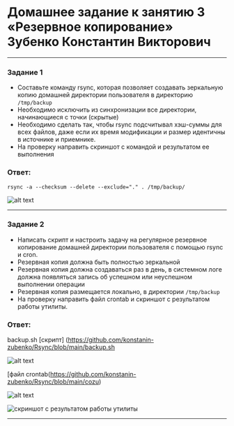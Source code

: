 # Домашнее задание к занятию 3 «Резервное копирование» Зубенко Константин Викторович

------
### Задание 1

- Составьте команду rsync, которая позволяет создавать зеркальную копию домашней директории пользователя в директорию `/tmp/backup`
- Необходимо исключить из синхронизации все директории, начинающиеся с точки (скрытые)
- Необходимо сделать так, чтобы rsync подсчитывал хэш-суммы для всех файлов, даже если их время модификации и размер идентичны в источнике и приемнике.
- На проверку направить скриншот с командой и результатом ее выполнения

### Ответ: 

``` rsync -a --checksum --delete --exclude="." . /tmp/backup/ ```


![alt text](https://github.com/konstanin-zubenko/Rsync/blob/main/img/95.png)

------
### Задание 2

- Написать скрипт и настроить задачу на регулярное резервное копирование домашней директории пользователя с помощью rsync и cron.
- Резервная копия должна быть полностью зеркальной
- Резервная копия должна создаваться раз в день, в системном логе должна появляться запись об успешном или неуспешном выполнении операции
- Резервная копия размещается локально, в директории `/tmp/backup`
- На проверку направить файл crontab и скриншот с результатом работы утилиты.


### Ответ:

backup.sh
[скрипт] (https://github.com/konstanin-zubenko/Rsync/blob/main/backup.sh

![alt text](https://github.com/konstanin-zubenko/Rsync/blob/main/img/96.png)


[файл crontab(https://github.com/konstanin-zubenko/Rsync/blob/main/cozu)


 ![alt text](https://github.com/konstanin-zubenko/Rsync/blob/main/img/98.png)



![скриншот с результатом работы утилиты](https://github.com/konstanin-zubenko/Rsync/blob/main/img/99.png)


------